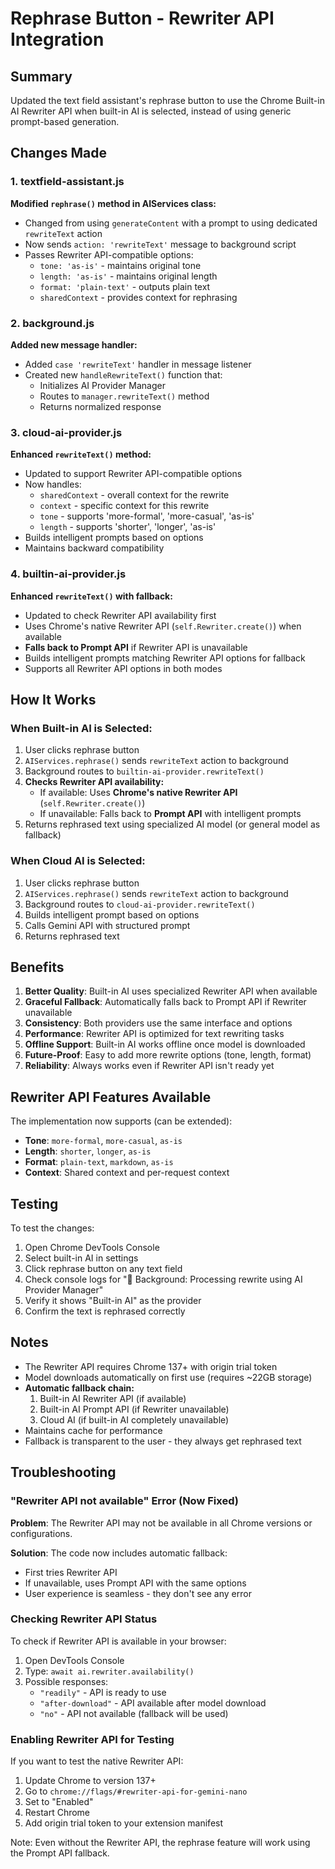 # Rephrase Button - Rewriter API Integration

## Summary
Updated the text field assistant's rephrase button to use the Chrome Built-in AI Rewriter API when built-in AI is selected, instead of using generic prompt-based generation.

## Changes Made

### 1. textfield-assistant.js
**Modified `rephrase()` method in AIServices class:**
- Changed from using `generateContent` with a prompt to using dedicated `rewriteText` action
- Now sends `action: 'rewriteText'` message to background script
- Passes Rewriter API-compatible options:
  - `tone: 'as-is'` - maintains original tone
  - `length: 'as-is'` - maintains original length
  - `format: 'plain-text'` - outputs plain text
  - `sharedContext` - provides context for rephrasing

### 2. background.js
**Added new message handler:**
- Added `case 'rewriteText'` handler in message listener
- Created new `handleRewriteText()` function that:
  - Initializes AI Provider Manager
  - Routes to `manager.rewriteText()` method
  - Returns normalized response

### 3. cloud-ai-provider.js
**Enhanced `rewriteText()` method:**
- Updated to support Rewriter API-compatible options
- Now handles:
  - `sharedContext` - overall context for the rewrite
  - `context` - specific context for this rewrite
  - `tone` - supports 'more-formal', 'more-casual', 'as-is'
  - `length` - supports 'shorter', 'longer', 'as-is'
- Builds intelligent prompts based on options
- Maintains backward compatibility

### 4. builtin-ai-provider.js
**Enhanced `rewriteText()` with fallback:**
- Updated to check Rewriter API availability first
- Uses Chrome's native Rewriter API (`self.Rewriter.create()`) when available
- **Falls back to Prompt API** if Rewriter API is unavailable
- Builds intelligent prompts matching Rewriter API options for fallback
- Supports all Rewriter API options in both modes

## How It Works

### When Built-in AI is Selected:
1. User clicks rephrase button
2. `AIServices.rephrase()` sends `rewriteText` action to background
3. Background routes to `builtin-ai-provider.rewriteText()`
4. **Checks Rewriter API availability:**
   - If available: Uses **Chrome's native Rewriter API** (`self.Rewriter.create()`)
   - If unavailable: Falls back to **Prompt API** with intelligent prompts
5. Returns rephrased text using specialized AI model (or general model as fallback)

### When Cloud AI is Selected:
1. User clicks rephrase button
2. `AIServices.rephrase()` sends `rewriteText` action to background
3. Background routes to `cloud-ai-provider.rewriteText()`
4. Builds intelligent prompt based on options
5. Calls Gemini API with structured prompt
6. Returns rephrased text

## Benefits

1. **Better Quality**: Built-in AI uses specialized Rewriter API when available
2. **Graceful Fallback**: Automatically falls back to Prompt API if Rewriter unavailable
3. **Consistency**: Both providers use the same interface and options
4. **Performance**: Rewriter API is optimized for text rewriting tasks
5. **Offline Support**: Built-in AI works offline once model is downloaded
6. **Future-Proof**: Easy to add more rewrite options (tone, length, format)
7. **Reliability**: Always works even if Rewriter API isn't ready yet

## Rewriter API Features Available

The implementation now supports (can be extended):
- **Tone**: `more-formal`, `more-casual`, `as-is`
- **Length**: `shorter`, `longer`, `as-is`
- **Format**: `plain-text`, `markdown`, `as-is`
- **Context**: Shared context and per-request context

## Testing

To test the changes:
1. Open Chrome DevTools Console
2. Select built-in AI in settings
3. Click rephrase button on any text field
4. Check console logs for "🔄 Background: Processing rewrite using AI Provider Manager"
5. Verify it shows "Built-in AI" as the provider
6. Confirm the text is rephrased correctly

## Notes

- The Rewriter API requires Chrome 137+ with origin trial token
- Model downloads automatically on first use (requires ~22GB storage)
- **Automatic fallback chain:**
  1. Built-in AI Rewriter API (if available)
  2. Built-in AI Prompt API (if Rewriter unavailable)
  3. Cloud AI (if built-in AI completely unavailable)
- Maintains cache for performance
- Fallback is transparent to the user - they always get rephrased text


## Troubleshooting

### "Rewriter API not available" Error (Now Fixed)
**Problem**: The Rewriter API may not be available in all Chrome versions or configurations.

**Solution**: The code now includes automatic fallback:
- First tries Rewriter API
- If unavailable, uses Prompt API with the same options
- User experience is seamless - they don't see any error

### Checking Rewriter API Status
To check if Rewriter API is available in your browser:
1. Open DevTools Console
2. Type: `await ai.rewriter.availability()`
3. Possible responses:
   - `"readily"` - API is ready to use
   - `"after-download"` - API available after model download
   - `"no"` - API not available (fallback will be used)

### Enabling Rewriter API for Testing
If you want to test the native Rewriter API:
1. Update Chrome to version 137+
2. Go to `chrome://flags/#rewriter-api-for-gemini-nano`
3. Set to "Enabled"
4. Restart Chrome
5. Add origin trial token to your extension manifest

Note: Even without the Rewriter API, the rephrase feature will work using the Prompt API fallback.

